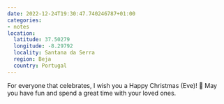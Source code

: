 ```yaml
---
date: 2022-12-24T19:30:47.740246787+01:00
categories:
- notes
location:
  latitude: 37.50279
  longitude: -8.29792
  locality: Santana da Serra
  region: Beja
  country: Portugal
---
```


For everyone that celebrates, I wish you a Happy Christmas (Eve)! 🎄 May you have fun and spend a great time with your loved ones.

